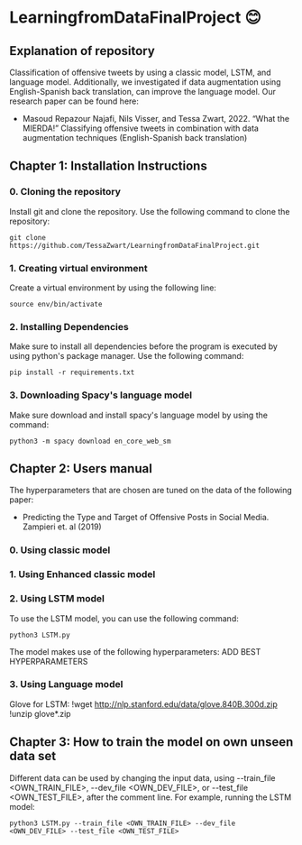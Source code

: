 # LearningfromDataFinalProject 😊
## Explanation of repository

Classification of offensive tweets by using a classic model, LSTM, and language model. Additionally, we investigated if data augmentation using English-Spanish back translation, can improve the language model. Our research paper can be found here:

* Masoud Repazour Najafi, Nils Visser, and Tessa Zwart, 2022. “What the MIERDA!” Classifying offensive tweets in combination with data augmentation techniques (English-Spanish back translation)

## Chapter 1: Installation Instructions
### 0. Cloning the repository
Install git and clone the repository. Use the following command to clone the repository:
```
git clone https://github.com/TessaZwart/LearningfromDataFinalProject.git
```

### 1. Creating virtual environment
Create a virtual environment by using the following line:
```
source env/bin/activate
```

### 2. Installing Dependencies
Make sure to install all dependencies before the program is executed by using python's package manager. Use the following command:
```
pip install -r requirements.txt
```


### 3. Downloading Spacy's language model
Make sure download and install spacy's language model by using the command:
```
python3 -m spacy download en_core_web_sm
```


## Chapter 2: Users manual
The hyperparameters that are chosen are tuned on the data of the following paper:
* Predicting the Type and Target of Offensive Posts in Social Media. Zampieri et. al
(2019)


### 0. Using classic model

### 1. Using Enhanced classic model

### 2. Using LSTM model
To use the LSTM model, you can use the following command:
```
python3 LSTM.py
```
The model makes use of the following hyperparameters:
ADD BEST HYPERPARAMETERS

### 3. Using Language model



Glove for LSTM:
!wget http://nlp.stanford.edu/data/glove.840B.300d.zip
!unzip glove*.zip

## Chapter 3: How to train the model on own unseen data set
Different data can be used by changing the input data, using --train_file <OWN_TRAIN_FILE>, --dev_file <OWN_DEV_FILE>, or --test_file <OWN_TEST_FILE>, after the comment line. For example, running the LSTM model:
```
python3 LSTM.py --train_file <OWN_TRAIN_FILE> --dev_file <OWN_DEV_FILE> --test_file <OWN_TEST_FILE>
```

